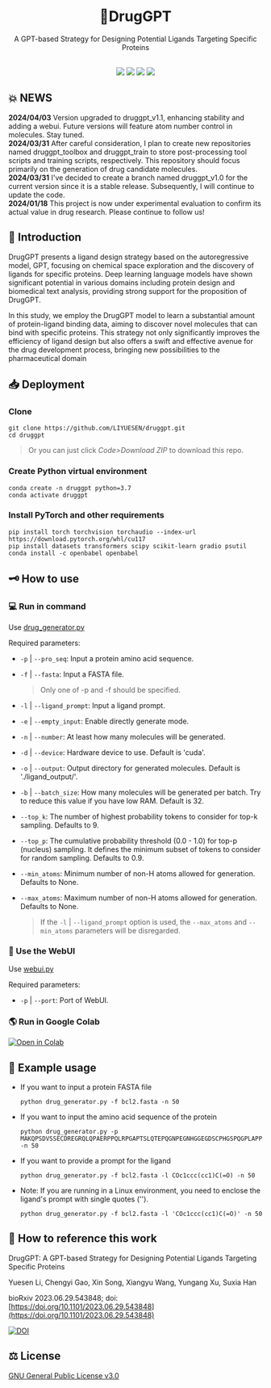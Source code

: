 <div class="title" align=center>
    <h1>💊DrugGPT</h1>
	<div>A GPT-based Strategy for Designing Potential Ligands Targeting Specific Proteins</div>
    <br/>
    <p>
        <img src="https://img.shields.io/github/license/LIYUESEN/druggpt">
    	<img src="https://img.shields.io/badge/python-3.7-blue">
	<a href="https://colab.research.google.com/drive/1x7w6LcgkB4kxDDVny4SRVIvvjkUe8vbE#scrollTo=2h2QAp7EqgyY">
	<img src="https://colab.research.google.com/assets/colab-badge.svg"></a>
        <img src="https://img.shields.io/github/stars/LIYUESEN/druggpt?style=social">
</div>

## 💥 NEWS
**2024/04/03** Version upgraded to druggpt_v1.1, enhancing stability and adding a webui. Future versions will feature atom number control in molecules. Stay tuned.  
**2024/03/31** After careful consideration, I plan to create new repositories named druggpt_toolbox and druggpt_train to store post-processing tool scripts and training scripts, respectively. This repository should focus primarily on the generation of drug candidate molecules.  
**2024/03/31** I've decided to create a branch named druggpt_v1.0 for the current version since it is a stable release. Subsequently, I will continue to update the code.  
**2024/01/18** This project is now under experimental evaluation to confirm its actual value in drug research. Please continue to follow us!  

## 🚩 Introduction
DrugGPT presents a ligand design strategy based on the autoregressive model, GPT, focusing on chemical space exploration and the discovery of ligands for specific proteins. Deep learning language models have shown significant potential in various domains including protein design and 
biomedical text analysis, providing strong support for the proposition of DrugGPT. 

In this study, we employ the DrugGPT model to learn a substantial amount of protein-ligand binding data, aiming to discover novel molecules that can bind with specific proteins. This strategy not only significantly improves the efficiency of ligand design but also offers a swift and effective avenue for the drug development process, bringing new possibilities to the pharmaceutical domain
## 📥 Deployment
### Clone
```shell
git clone https://github.com/LIYUESEN/druggpt.git
cd druggpt
```
> Or you can just click *Code>Download ZIP* to download this repo.
### Create Python virtual environment
```shell
conda create -n druggpt python=3.7
conda activate druggpt
```
### Install PyTorch and other requirements
```shell
pip install torch torchvision torchaudio --index-url https://download.pytorch.org/whl/cu117
pip install datasets transformers scipy scikit-learn gradio psutil
conda install -c openbabel openbabel
```
## 🗝 How to use
### 💻 Run in command
Use [drug_generator.py](https://github.com/LIYUESEN/druggpt/blob/main/drug_generator.py)

Required parameters:
- `-p` | `--pro_seq`: Input a protein amino acid sequence.
- `-f` | `--fasta`: Input a FASTA file.

  > Only one of -p and -f should be specified.
- `-l` | `--ligand_prompt`: Input a ligand prompt.
- `-e` | `--empty_input`: Enable directly generate mode.
- `-n` | `--number`: At least how many molecules will be generated.
- `-d` | `--device`: Hardware device to use. Default is 'cuda'.
- `-o` | `--output`: Output directory for generated molecules. Default is './ligand_output/'.
- `-b` | `--batch_size`: How many molecules will be generated per batch. Try to reduce this value if you have low RAM. Default is 32.
- `--top_k`: The number of highest probability tokens to consider for top-k sampling. Defaults to 9.
- `--top_p`: The cumulative probability threshold (0.0 - 1.0) for top-p (nucleus) sampling. It defines the minimum subset of tokens to consider for random sampling. Defaults to 0.9.
- `--min_atoms`: Minimum number of non-H atoms allowed for generation. Defaults to None.
- `--max_atoms`: Maximum number of non-H atoms allowed for generation. Defaults to None.

  > If the `-l` | `--ligand_prompt` option is used, the `--max_atoms` and `--min_atoms` parameters will be disregarded.
### 🎰 Use the WebUI
Use [webui.py](https://github.com/LIYUESEN/druggpt/blob/main/webui.py)

Required parameters:
- `-p` | `--port`: Port of WebUI.

### 🌎 Run in Google Colab
[![Open in Colab](https://colab.research.google.com/assets/colab-badge.svg)](https://colab.research.google.com/drive/1x7w6LcgkB4kxDDVny4SRVIvvjkUe8vbE#scrollTo=2h2QAp7EqgyY)
## 🔬 Example usage 
- If you want to input a protein FASTA file
    ```shell
    python drug_generator.py -f bcl2.fasta -n 50
    ```
- If you want to input the amino acid sequence of the protein
    ```shell
    python drug_generator.py -p MAKQPSDVSSECDREGRQLQPAERPPQLRPGAPTSLQTEPQGNPEGNHGGEGDSCPHGSPQGPLAPPASPGPFATRSPLFIFMRRSSLLSRSSSGYFSFDTDRSPAPMSCDKSTQTPSPPCQAFNHYLSAMASMRQAEPADMRPEIWIAQELRRIGDEFNAYYARRVFLNNYQAAEDHPRMVILRLLRYIVRLVWRMH -n 50
    ```
    
- If you want to provide a prompt for the ligand  
    ```shell
    python drug_generator.py -f bcl2.fasta -l COc1ccc(cc1)C(=O) -n 50
    ```
    
- Note: If you are running in a Linux environment, you need to enclose the ligand's prompt with single quotes ('').  
    ```shell
    python drug_generator.py -f bcl2.fasta -l 'COc1ccc(cc1)C(=O)' -n 50
    ```
## 📝 How to reference this work
DrugGPT: A GPT-based Strategy for Designing Potential Ligands Targeting Specific Proteins

Yuesen Li, Chengyi Gao, Xin Song, Xiangyu Wang, Yungang Xu, Suxia Han

bioRxiv 2023.06.29.543848; doi: [https://doi.org/10.1101/2023.06.29.543848](https://doi.org/10.1101/2023.06.29.543848)

[![DOI](https://img.shields.io/badge/DOI-10.1101/2023.06.29.543848-blue)](https://doi.org/10.1101/2023.06.29.543848)
## ⚖ License
[GNU General Public License v3.0](https://www.gnu.org/licenses/gpl-3.0.html)
